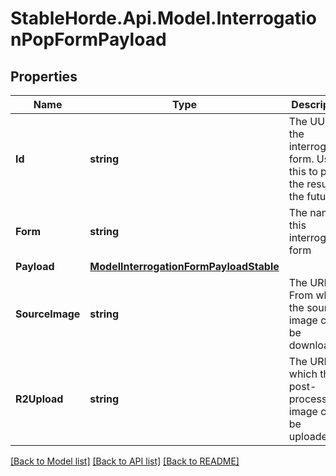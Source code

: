 # StableHorde.Api.Model.InterrogationPopFormPayload

## Properties

Name | Type | Description | Notes
------------ | ------------- | ------------- | -------------
**Id** | **string** | The UUID of the interrogation form. Use this to post the results in the future. | [optional] 
**Form** | **string** | The name of this interrogation form | [optional] 
**Payload** | [**ModelInterrogationFormPayloadStable**](ModelInterrogationFormPayloadStable.md) |  | [optional] 
**SourceImage** | **string** | The URL From which the source image can be downloaded. | [optional] 
**R2Upload** | **string** | The URL in which the post-processed image can be uploaded. | [optional] 

[[Back to Model list]](../README.md#documentation-for-models) [[Back to API list]](../README.md#documentation-for-api-endpoints) [[Back to README]](../README.md)

